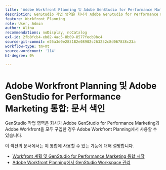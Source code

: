 ```yaml
---
title: 'Adobe Workfront Planning 및 Adobe GenStudio for Performance Marketing 통합: 문서 색인'
description: GenStudio 작업 영역은 회사가 Adobe GenStudio for Performance Marketing과 Adobe Workfront을 모두 구입한 경우 Adobe Workfront Planning에서 사용할 수 있습니다. 이 섹션의 문서에서는 이 통합에 사용할 수 있는 기능에 대해 설명합니다.
feature: Workfront Planning
role: User, Admin
author: Alina
recommendations: noDisplay, noCatalog
exl-id: 2fb8fcb4-eb82-4ac5-8b09-8577fecb9bc4
source-git-commit: e26a3d0e283182e08902c263252c8d067838c23a
workflow-type: tm+mt
source-wordcount: '114'
ht-degree: 0%

---
```



# Adobe Workfront Planning 및 Adobe GenStudio for Performance Marketing 통합: 문서 색인

GenStudio 작업 영역은 회사가 Adobe GenStudio for Performance Marketing과 Adobe Workfront을 모두 구입한 경우 Adobe Workfront Planning에서 사용할 수 있습니다.

이 섹션의 문서에서는 이 통합에 사용할 수 있는 기능에 대해 설명합니다.

* [Workfront 계획 및 GenStudio for Performance Marketing 통합 시작](/help/quicksilver/planning/planning-and-genstudio-integration/get-started-with-workfront-planning-and-genstudio-integration.md)
* [Adobe Workfront Planning에서 GenStudio Workspace 관리](/help/quicksilver/planning/planning-and-genstudio-integration/manage-gen-studio-workspace-in-planning.md)
  <!--* [Promote Adobe Workfront Planning workspace to GenStudio](/help/quicksilver/planning/planning-and-genstudio-integration/promote-planning-workspace-to-genstudio.md)-->

